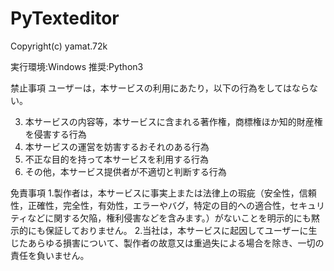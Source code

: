 # PyTexteditor
Copyright(c) yamat.72k

実行環境:Windows
推奨:Python3

禁止事項
ユーザーは，本サービスの利用にあたり，以下の行為をしてはならない。

3. 本サービスの内容等，本サービスに含まれる著作権，商標権ほか知的財産権を侵害する行為
4. 本サービスの運営を妨害するおそれのある行為
5. 不正な目的を持って本サービスを利用する行為
6. その他，本サービス提供者が不適切と判断する行為

免責事項
1.製作者は，本サービスに事実上または法律上の瑕疵（安全性，信頼性，正確性，完全性，有効性，エラーやバグ，特定の目的への適合性，セキュリティなどに関する欠陥，権利侵害などを含みます。）がないことを明示的にも黙示的にも保証しておりません。
2.当社は，本サービスに起因してユーザーに生じたあらゆる損害について、製作者の故意又は重過失による場合を除き、一切の責任を負いません。
